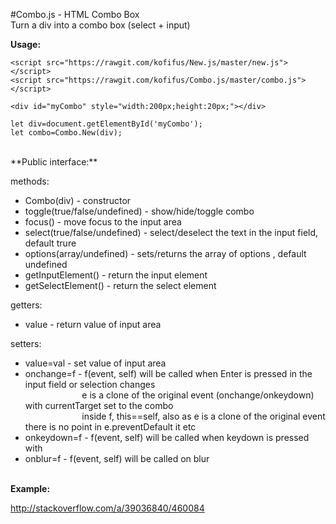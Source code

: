 #Combo.js - HTML Combo Box
<br/>
Turn a div into a combo box (select + input)

**Usage:**

```
<script src="https://rawgit.com/kofifus/New.js/master/new.js"></script>
<script src="https://rawgit.com/kofifus/Combo.js/master/combo.js"></script>

<div id="myCombo" style="width:200px;height:20px;"></div>

let div=document.getElementById('myCombo');
let combo=Combo.New(div);
```
<br/>
**Public interface:**

methods:

- Combo(div) - constructor 
- toggle(true/false/undefined) - show/hide/toggle combo
- focus() - move focus to the input area
- select(true/false/undefined) - select/deselect the text in the input field, default trure
- options(array/undefined) - sets/returns the array of options , default undefined
- getInputElement() - return the input element
- getSelectElement() - return the select element

getters:

- value - return value of input area

setters: 

- value=val   - set value of input area
- onchange=f  - f(event, self) will be called when Enter is pressed in the input field or selection changes<br/>
&nbsp;&nbsp;&nbsp;&nbsp;&nbsp;&nbsp;&nbsp;&nbsp;&nbsp;&nbsp;&nbsp;&nbsp;&nbsp;&nbsp;&nbsp;&nbsp;&nbsp;&nbsp;&nbsp;&nbsp;&nbsp;&nbsp;&nbsp;e is a clone of the original event (onchange/onkeydown) with currentTarget set to the combo<br/>
&nbsp;&nbsp;&nbsp;&nbsp;&nbsp;&nbsp;&nbsp;&nbsp;&nbsp;&nbsp;&nbsp;&nbsp;&nbsp;&nbsp;&nbsp;&nbsp;&nbsp;&nbsp;&nbsp;&nbsp;&nbsp;&nbsp;&nbsp;inside f, this==self, also as e is a clone of the original event there is no point in e.preventDefault it etc<br>
- onkeydown=f - f(event, self) will be called when keydown is pressed with
- onblur=f    - f(event, self) will be called on blur
<br/><br/>

**Example:**

http://stackoverflow.com/a/39036840/460084

